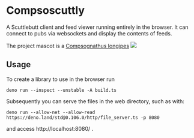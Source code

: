 # Compsoscuttly

A Scuttlebutt client and feed viewer running entirely in the browser. It can connect to pubs
via websockets and display the contents of feeds.

The project mascot is a [Compsognathus longipes](https://synospecies.plazi.org/#Compsognathus+longipes)
![](https://upload.wikimedia.org/wikipedia/commons/c/c4/Compsognathus_BW.jpg)

## Usage

To create a library to use in the browser run

    deno run --inspect --unstable -A build.ts

Subsequently you can serve the files in the web directory, such as with:

    deno run --allow-net --allow-read https://deno.land/std@0.106.0/http/file_server.ts -p 8080

and access http://localhost:8080/ .
